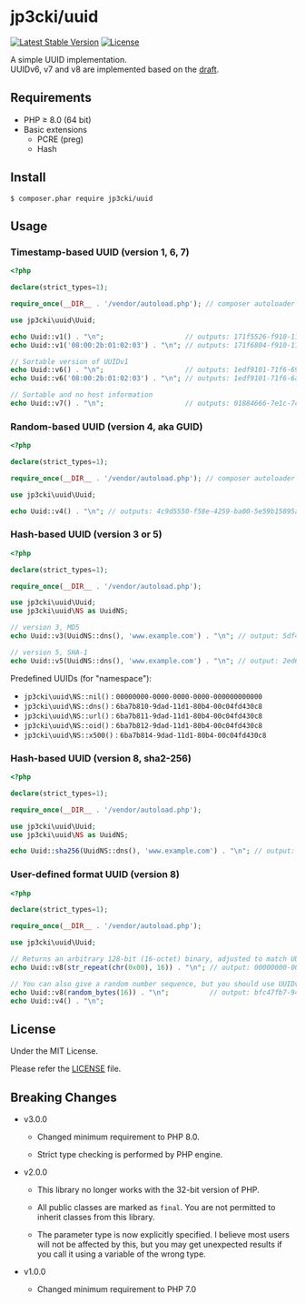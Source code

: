 jp3cki/uuid
===========

[![Latest Stable Version](https://poser.pugx.org/jp3cki/uuid/v)](//packagist.org/packages/jp3cki/uuid)
[![License](https://poser.pugx.org/jp3cki/uuid/license)](//packagist.org/packages/jp3cki/uuid)

A simple UUID implementation.<br>
UUIDv6, v7 and v8 are implemented based on the [draft](https://www.ietf.org/archive/id/draft-ietf-uuidrev-rfc4122bis-03.txt).

Requirements
------------

* PHP ≥ 8.0 (64 bit)
* Basic extensions
    - PCRE (preg)
    - Hash


Install
-------

```
$ composer.phar require jp3cki/uuid
```


Usage
-----

### Timestamp-based UUID (version 1, 6, 7)

```php
<?php

declare(strict_types=1);

require_once(__DIR__ . '/vendor/autoload.php'); // composer autoloader

use jp3cki\uuid\Uuid;

echo Uuid::v1() . "\n";                    // outputs: 171f5526-f910-11ed-88b6-ea8c2b49d6b3
echo Uuid::v1('08:00:2b:01:02:03') . "\n"; // outputs: 171f6804-f910-11ed-bae3-08002b010203

// Sortable version of UUIDv1
echo Uuid::v6() . "\n";                    // outputs: 1edf9101-71f6-69a8-9474-0ea6f6ebdfa1
echo Uuid::v6('08:00:2b:01:02:03') . "\n"; // outputs: 1edf9101-71f6-6a7a-a7fb-08002b010203

// Sortable and no host information
echo Uuid::v7() . "\n";                    // outputs: 01884666-7e1c-7cc2-a6e0-34adc6d76b52
```

### Random-based UUID (version 4, aka GUID)

```php
<?php

declare(strict_types=1);

require_once(__DIR__ . '/vendor/autoload.php'); // composer autoloader

use jp3cki\uuid\Uuid;

echo Uuid::v4() . "\n"; // outputs: 4c9d5550-f58e-4259-ba00-5e59b15895a0
```

### Hash-based UUID (version 3 or 5)

```php
<?php

declare(strict_types=1);

require_once(__DIR__ . '/vendor/autoload.php');

use jp3cki\uuid\Uuid;
use jp3cki\uuid\NS as UuidNS;

// version 3, MD5
echo Uuid::v3(UuidNS::dns(), 'www.example.com') . "\n"; // output: 5df41881-3aed-3515-88a7-2f4a814cf09e

// version 5, SHA-1
echo Uuid::v5(UuidNS::dns(), 'www.example.com') . "\n"; // output: 2ed6657d-e927-568b-95e1-2665a8aea6a2
```

Predefined UUIDs (for "namespace"):

* `jp3cki\uuid\NS::nil()` : `00000000-0000-0000-0000-000000000000`
* `jp3cki\uuid\NS::dns()` : `6ba7b810-9dad-11d1-80b4-00c04fd430c8`
* `jp3cki\uuid\NS::url()` : `6ba7b811-9dad-11d1-80b4-00c04fd430c8`
* `jp3cki\uuid\NS::oid()` : `6ba7b812-9dad-11d1-80b4-00c04fd430c8`
* `jp3cki\uuid\NS::x500()` : `6ba7b814-9dad-11d1-80b4-00c04fd430c8`


### Hash-based UUID (version 8, sha2-256)

```php
<?php

declare(strict_types=1);

require_once(__DIR__ . '/vendor/autoload.php');

use jp3cki\uuid\Uuid;
use jp3cki\uuid\NS as UuidNS;

echo Uuid::sha256(UuidNS::dns(), 'www.example.com') . "\n"; // output: 401835fd-a627-870a-873f-ed73f2bc5b2c
```


### User-defined format UUID (version 8)

```php
<?php

declare(strict_types=1);

require_once(__DIR__ . '/vendor/autoload.php');

use jp3cki\uuid\Uuid;

// Returns an arbitrary 128-bit (16-octet) binary, adjusted to match UUIDv8.
echo Uuid::v8(str_repeat(chr(0x00), 16)) . "\n"; // output: 00000000-0000-8000-8000-000000000000

// You can also give a random number sequence, but you should use UUIDv4.
echo Uuid::v8(random_bytes(16)) . "\n";          // output: bfc47fb7-948f-8833-87e0-cae07c85d30d
echo Uuid::v4() . "\n";

```


License
-------

Under the MIT License.

Please refer the [LICENSE](https://github.com/fetus-hina/uuid/blob/master/LICENSE) file.


Breaking Changes
----------------

- v3.0.0
  - Changed minimum requirement to PHP 8.0.

  - Strict type checking is performed by PHP engine.

- v2.0.0
  - This library no longer works with the 32-bit version of PHP.

  - All public classes are marked as `final`. You are not permitted to inherit classes from this library.

  - The parameter type is now explicitly specified.
    I believe most users will not be affected by this, but you may get unexpected results if you call it using a
    variable of the wrong type.

- v1.0.0
  - Changed minimum requirement to PHP 7.0

